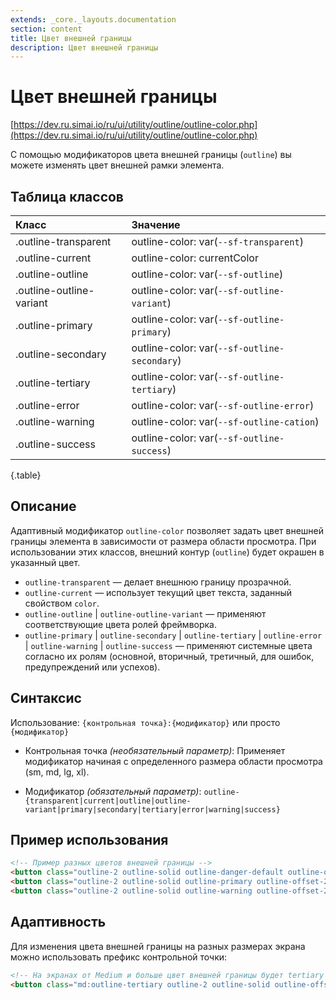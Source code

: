 ```yaml
---
extends: _core._layouts.documentation
section: content
title: Цвет внешней границы
description: Цвет внешней границы
---
```


# Цвет внешней границы

[https://dev.ru.simai.io/ru/ui/utility/outline/outline-color.php](https://dev.ru.simai.io/ru/ui/utility/outline/outline-color.php)

С помощью модификаторов цвета внешней границы (`outline`) вы можете изменять цвет внешней рамки элемента.

## Таблица классов

| Класс                    | Значение                 |
|:-------------------------|:---------------------------------------------|
| .outline-transparent     | outline-color: var(`--sf-transparent`)       |
| .outline-current         | outline-color: currentColor                  |
| .outline-outline         | outline-color: var(`--sf-outline`)           |
| .outline-outline-variant | outline-color: var(`--sf-outline-variant`)   |
| .outline-primary         | outline-color: var(`--sf-outline-primary`)   |
| .outline-secondary       | outline-color: var(`--sf-outline-secondary`) |
| .outline-tertiary        | outline-color: var(`--sf-outline-tertiary`)  |
| .outline-error           | outline-color: var(`--sf-outline-error`)     |
| .outline-warning         | outline-color: var(`--sf-outline-cation`)    |
| .outline-success         | outline-color: var(`--sf-outline-success`)   |
{.table}

## Описание

Адаптивный модификатор `outline-color` позволяет задать цвет внешней границы элемента в зависимости от размера области
просмотра. При использовании этих классов, внешний контур (`outline`) будет окрашен в указанный цвет.

- `outline-transparent` — делает внешнюю границу прозрачной.
- `outline-current` — использует текущий цвет текста, заданный свойством `color`.
- `outline-outline` | `outline-outline-variant` — применяют соответствующие цвета ролей фреймворка.
- `outline-primary` | `outline-secondary` | `outline-tertiary` | `outline-error` | `outline-warning` |
  `outline-success` — применяют системные цвета согласно их ролям (основной, вторичный, третичный, для ошибок,
  предупреждений или успехов).

## Синтаксис

Использование: `{контрольная точка}:{модификатор}` или просто `{модификатор}`

- Контрольная точка *(необязательный параметр)*: Применяет модификатор начиная с определенного размера области
  просмотра (sm, md, lg, xl).

- Модификатор *(обязательный параметр)*:
  `outline-{transparent|current|outline|outline-variant|primary|secondary|tertiary|error|warning|success}`

## Пример использования

```html
<!-- Пример разных цветов внешней границы -->
<button class="outline-2 outline-solid outline-danger-default outline-offset-2 outline-primary ...">Кнопка 1</button>
<button class="outline-2 outline-solid outline-primary outline-offset-2 outline-secondary ...">Кнопка 2</button>
<button class="outline-2 outline-solid outline-warning outline-offset-2 outline-success ...">Кнопка 3</button>
```

## Адаптивность

Для изменения цвета внешней границы на разных размерах экрана можно использовать префикс контрольной точки:

```html
<!-- На экранах от Medium и больше цвет внешней границы будет tertiary -->
<button class="md:outline-tertiary outline-2 outline-solid outline-offset-2 outline-primary ...">Адаптивная кнопка</button>
```
